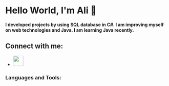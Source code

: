 # Hello World, I'm Ali 👋 


**I developed projects by using SQL database in C#. I am improving myself on web technologies and Java.
I am learning Java recently.**

## Connect with me:

- <img height="32" width="32" src="https://cdn.jsdelivr.net/npm/simple-icons@v5/icons/[]." />

### Languages and Tools:

